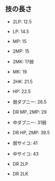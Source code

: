 ## 技の長さ

- 2LP: 12.5
- LP: 14.5
- MP: 15
- 2MP: 15
- 2MK: 17弱
- MK: 19
- 2HK: 21.5
- HP: 22.5
- 弱ダブニー: 26.5
- DR MP, 2MP: 29
- 中ダブニー: 31弱
- DR HP, 2MP: 39.5
- 弱サイコ: 41
- 中サイコ: 43

- DR 2LP
- DR 2LK
